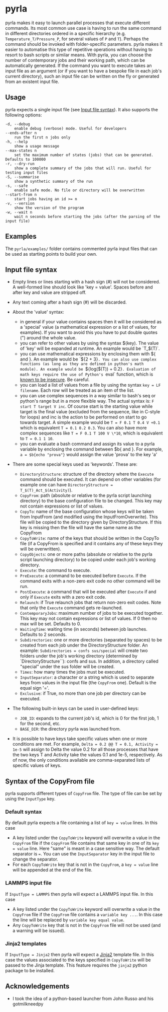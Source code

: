 # pyrla

pyrla makes it easy to launch parallel processes that execute different commands. Its most common use case is having to run the same command in different directories ordered in a specific hierarchy (e.g. `Temperature_T/Pressure_P`, for several values of `P` and `T`). Perhaps the command should be invoked with folder-specific parameters. pyrla makes it easier to automatise this type of repetitive operations without having to resort to bash scripts or similar means. 
With pyrla, you can choose the number of contemporary jobs and their working path, which can be automatically generated. 
If the command you want to execute takes an input file as an argument (or if you want to have a bespoke file in each job's current directory), such an input file can be written on the fly or generated from an existent input file.
	
## Usage

pyrla expects a single input file (see [Input file syntax](#input-file-syntax)). It also supports the following options:

	-d, --debug 
		enable debug (verbose) mode. Useful for developers
	--ends-after n
		run the first n jobs only
	-h, --help
		show a usage message
	--max-states n
		set the maximum number of states (jobs) that can be generated. Defaults to 100000
	-r, --dry-run
		show a complete summary of the jobs that will run. Useful for testing input files
	-S, --summarise
		show a synthetic summary of the run
	-s, --safe
		enable safe mode. No file or directory will be overwritten
	--start-from n
		start jobs having an id >= n
	-v, --version
		show the version of the program
	-w, --wait n
		wait n seconds before starting the jobs (after the parsing of the input file)

## Examples

The `pyrla/examples/` folder contains commented pyrla input files that can be used as starting points to build your own.

## Input file syntax

* Empty lines or lines starting with a hash sign (\#) will not be considered. A well-formed line should look like 'key = value'. Spaces before and after key and value are stripped off.
* Any text coming after a hash sign (\#) will be discarded.
* About the 'value' syntax:
	* in general if your value contains spaces then it will be considered as a 'special' value (a mathematical expression or a list of values, for examples). If you want to avoid this you have to put double quotes (") around the whole value.
	* you can refer to other values by using the syntax $(key). The value of 'key' will be expanded at runtime. An example would be `T_$(T)`.
	* you can use mathematical expressions by enclosing them with ${ and }. An example would be `${2 + 3}`. You can also use complex functions (as long as they are defined in python's math module). An example would be `${log($(T)) + 0.2}`. Evaluation of math keys require the use of Python's `eval` function, which is [known to be insecure](https://softwareengineering.stackexchange.com/a/311510). Be careful.
	* you can load a list of values from a file by using the syntax `key = LF filename`. Each row will be treated as an item of the list.
	* you can use complex sequences in a way similar to bash's seq or python's range but in a more flexible way. The actual syntax is: `F start T target V inc`. Of course start is the starting value while target is the final value (excluded from the sequence, like in C-style for loops) and inc is the action to be performed on start to go towards target. A simple example would be `T = F 0.1 T 0.4 V +0.1` which is equivalent `T = 0.1 0.2 0.3`. You can also have more complex sequences like `T = F 0.1 T 100 V \*10`, which is equivalent to `T = 0.1 1 10`.
	* you can evaluate a bash command and assign its value to a pyrla variable by enclosing the command between $b{ and }. For example, `a = $b{echo "prova"}` would assign the value 'prova' to the key 'a' 
* There are some special keys used as 'keywords'. These are:
	* `DirectoryStructure`: structure of the directory where the `Execute` command should be executed. It can depend on other variables (for example one can have `DirectoryStructure = T_$(T)_Act_$(Activity)`). 
	* `CopyFrom`: path (absolute or relative to the pyrla script launching directory) to the base configuration file to be changed. This key may not contain expressions or list of values.
	* `CopyTo`: name of the base configuration whose keys will be taken from InputFrom (and modified using the InputFromOverwrite). This file will be copied to the directory given by DirectoryStructure. If this key is missing then the file will have the same name as the CopyFrom
	* `CopyToWrite`: name of the keys that should be written in the CopyTo file (if a CopyFrom is specified and it contains any of these keys they will be overwritten).
	* `CopyObjects`: one or more paths (absolute or relative to the pyrla script launching directory) to be copied under each job's working directory.
	* `Execute`: the command to execute.
	* `PreExecute`: a command to be executed before `Execute`. If the command exits with a non-zero exit code no other command will be run.
	* `PostExecute`: a command that will be executed after `Execute` if and only if `Execute` exits with a zero exit code.
	* `Relaunch`: if True relaunch jobs that return non-zero exit codes. Note that only the `Execute` command gets re-launched.
	* `ContemporaryJobs`: maximum number of jobs to be executed together. This key may not contain expressions or list of values. If 0 then no max will be set. Defaults to 0.
	* `WaitingTime`: waiting time (in seconds) between job launches. Defaults to 2 seconds.
	* `Subdirectories`: one or more directories (separated by spaces) to be created from each job under the DirectoryStructure folder. An example: `Subdirectories = confs sus/special` will create two folders under the job's working directory (determined by `DirectoryStructure``): confs and sus. In addition, a directory called "special" under the sus folder will be created.
	* `Times`: how many times the jobs must be executed.
	* `InputSeparator`: a character or a string which is used to separate keys from values in the input file (the `CopyFrom` one). Default is the equal sign '='.
	* `Exclusive`: if True, no more than one job per directory can be executed.
		
* The following built-in keys can be used in user-defined keys:
	* `JOB_ID`: expands to the current job's id, which is 0 for the first job, 1 for the second, etc.
	* `BASE_DIR`: the directory pyrla was launched from.
	
* It is possible to have keys take specific values when one or more conditions are met. For example, `Delta = 0.2 @@ T = 0.1, Activity = 1e-5` will assign to Delta the value 0.2 for all those processes that have the two keys T and Activity take the values 0.1 and 1e-5, respectively. As of now, the only conditions available are comma-separated lists of specific values of keys.
		
## Syntax of the CopyFrom file

pyrla supports different types of `CopyFrom` file. The type of file can be set by using the `InputType` key.

### Default syntax

By default pyrla expects a file containing a list of `key = value` lines. In this case

* A key listed under the `CopyToWrite` keyword will overwrite a value in the `CopyFrom` file if the `CopyFrom` file contains that same key in one of its `key = value` line. Here "same" is meant in a case sensitive way. The default separator is `=`. You can use the `InputSeparator` key in the input file to change the separator. 
* For each `CopyToWrite` key that is not in the `CopyFrom`, a `key = value` line will be appended at the end of the file.

### LAMMPS input file

If `InputType = LAMMPS` then pyrla will expect a LAMMPS input file. In this case

* A key listed under the `CopyToWrite` keyword will overwrite a value in the `CopyFrom` file if the `CopyFrom` file contains a `variable key ...`. In this case the line will be replaced by `variable key equal value`.
* Any `CopyToWrite` key that is not in the `CopyFrom` file will not be used (and a warning will be issued).

### Jinja2 templates

If `InputType = Jinja2` then pyrla will expect a [Jinja2](https://palletsprojects.com/p/jinja/) template file. In this case the values associated to the keys specified in `CopyToWrite` will be passed to the Jinja template. This feature requires the `jinja2` python package to be installed.
	
## Acknowledgements

* I took the idea of a python-based launcher from John Russo and his gotmilkneedpy
